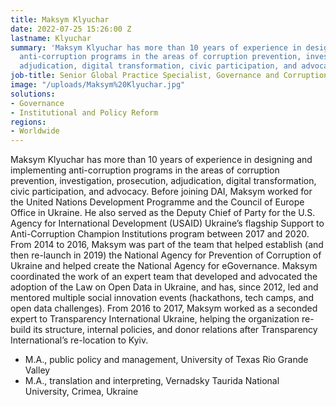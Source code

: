 ```yaml
---
title: Maksym Klyuchar
date: 2022-07-25 15:26:00 Z
lastname: Klyuchar
summary: 'Maksym Klyuchar has more than 10 years of experience in designing and implementing
  anti-corruption programs in the areas of corruption prevention, investigation, prosecution,
  adjudication, digital transformation, civic participation, and advocacy. '
job-title: Senior Global Practice Specialist, Governance and Corruption Prevention
image: "/uploads/Maksym%20Klyuchar.jpg"
solutions:
- Governance
- Institutional and Policy Reform
regions:
- Worldwide
---
```


Maksym Klyuchar has more than 10 years of experience in designing and implementing anti-corruption programs in the areas of corruption prevention, investigation, prosecution, adjudication, digital transformation, civic participation, and advocacy. Before joining DAI, Maksym worked for the United Nations Development Programme and the Council of Europe Office in Ukraine. He also served as the Deputy Chief of Party for the U.S. Agency for International Development (USAID) Ukraine’s flagship Support to Anti-Corruption Champion Institutions program between 2017 and 2020. From 2014 to 2016, Maksym was part of the team that helped establish (and then re-launch in 2019) the National Agency for Prevention of Corruption of Ukraine and helped create the National Agency for eGovernance. Maksym coordinated the work of an expert team that developed and advocated the adoption of the Law on Open Data in Ukraine, and has, since 2012, led and mentored multiple social innovation events (hackathons, tech camps, and open data challenges). From 2016 to 2017, Maksym worked as a seconded expert to Transparency International Ukraine, helping the organization re-build its structure, internal policies, and donor relations after Transparency International’s re-location to Kyiv.

* M.A., public policy and management, University of Texas Rio Grande Valley
* M.A., translation and interpreting, Vernadsky Taurida National University, Crimea, Ukraine